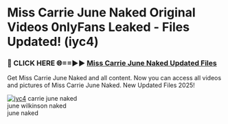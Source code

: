 # Miss Carrie June Naked Original Videos 0nlyFans Leaked - Files Updated! (iyc4)

<h3>🔴 CLICK HERE 🌐==►► <a href="https://tinyurl.com/yckcrads" rel="nofollow">Miss Carrie June Naked Updated Files</a></h3>

Get Miss Carrie June Naked and all content. Now you can access all videos and pictures of Miss Carrie June Naked. New Updated Files 2025!

[![iyc4](https://i.imgur.com/hpKpOFt.gif)](https://tinyurl.com/yckcrads)
carrie june naked<br>
june wilkinson naked<br>
june naked
